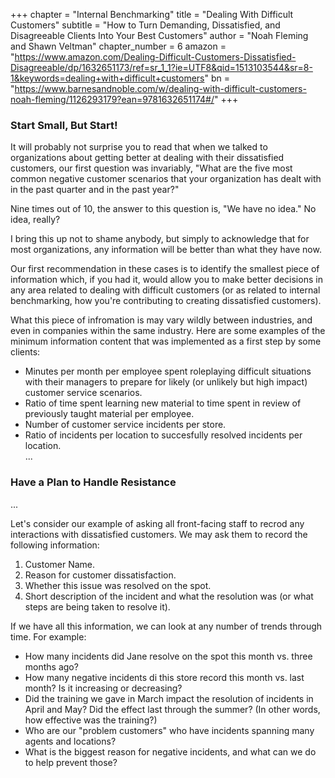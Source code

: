 +++
chapter = "Internal Benchmarking"
title = "Dealing With Difficult Customers"
subtitle = "How to Turn Demanding, Dissatisfied, and Disagreeable Clients Into Your Best Customers"
author = "Noah Fleming and Shawn Veltman"
chapter_number = 6
amazon = "https://www.amazon.com/Dealing-Difficult-Customers-Dissatisfied-Disagreeable/dp/1632651173/ref=sr_1_1?ie=UTF8&qid=1513103544&sr=8-1&keywords=dealing+with+difficult+customers"
bn = "https://www.barnesandnoble.com/w/dealing-with-difficult-customers-noah-fleming/1126293179?ean=9781632651174#/"
+++

### Start Small, But Start!
It will probably not surprise you to read that when we talked to organizations about getting better at dealing with their dissatisfied customers, our first question was invariably, "What are the five most common negative customer scenarios that your organization has dealt with in the past quarter and in the past year?"  
  
Nine times out of 10, the answer to this question is, "We have no idea." No idea, really?  
  
I bring this up not to shame anybody, but simply to acknowledge that for most organizations, any information will be better than what they have now.  
  
Our first recommendation in these cases is to identify the smallest piece of information which, if you had it, would allow you to make better decisions in any area related to dealing with difficult customers (or as related to internal benchmarking, how you're contributing to creating dissatisfied customers).  
  
What this piece of infromation is may vary wildly between industries, and even in companies within the same industry. Here are some examples of the minimum information content that was implemented as a first step by some clients:  
- Minutes per month per employee spent roleplaying difficult situations with their managers to prepare for likely (or unlikely but high impact) customer service scenarios.
- Ratio of time spent learning new material to time spent in review of previously taught material per employee.
- Number of customer service incidents per store.
- Ratio of incidents per location to succesfully resolved incidents per location.  
...  
  
### Have a Plan to Handle Resistance
...  
  
Let's consider our example of asking all front-facing staff to recrod any interactions with dissatisfied customers. We may ask them to record the following information:  
1. Customer Name.
2. Reason for customer dissatisfaction. 
3. Whether this issue was resolved on the spot. 
4. Short description of the incident and what the resolution was (or what steps are being taken to resolve it).  
  
If we have all this information, we can look at any number of trends through time. For example:  
- How many incidents did Jane resolve on the spot this month vs. three months ago?
- How many negative incidents di this store record this month vs. last month? Is it increasing or decreasing?
- Did the training we gave in March impact the resolution of incidents in April and May? Did the effect last through the summer? (In other words, how effective was the training?)
- Who are our "problem customers" who have incidents spanning many agents and locations?  
- What is the biggest reason for negative incidents, and what can we do to help prevent those? 